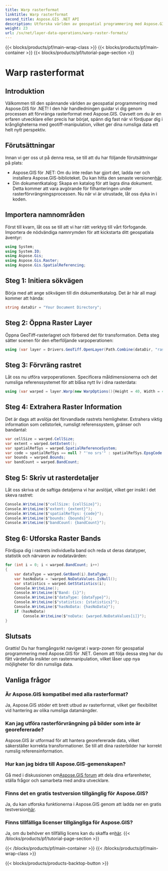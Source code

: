 ```yaml
---
title: Warp rasterformat
linktitle: Warp rasterformat
second_title: Aspose.GIS .NET API
description: Utforska världen av geospatial programmering med Aspose.GIS för .NET. Lär dig att förvränga rasterformat steg för steg för förbättrad visualisering av rumslig data.
weight: 23
url: /sv/net/layer-data-operations/warp-raster-formats/
---
```


{{< blocks/products/pf/main-wrap-class >}}
{{< blocks/products/pf/main-container >}}
{{< blocks/products/pf/tutorial-page-section >}}

# Warp rasterformat

## Introduktion
Välkommen till den spännande världen av geospatial programmering med Aspose.GIS för .NET! I den här handledningen guidar vi dig genom processen att förvränga rasterformat med Aspose.GIS. Oavsett om du är en erfaren utvecklare eller precis har börjat, spänn dig fast när vi fördjupar dig i krångligheterna med geotiff-manipulation, vilket ger dina rumsliga data ett helt nytt perspektiv.
## Förutsättningar
Innan vi ger oss ut på denna resa, se till att du har följande förutsättningar på plats:
-  Aspose.GIS för .NET: Om du inte redan har gjort det, ladda ner och installera Aspose.GIS-biblioteket. Du kan hitta den senaste versionen[här](https://releases.aspose.com/gis/net/).
- Din dokumentkatalog: Skapa en katalog för att lagra dina dokument. Detta kommer att vara avgörande för filhanteringen under rasterförvrängningsprocessen.
Nu när vi är utrustade, låt oss dyka in i koden.
## Importera namnområden
Först till kvarn, låt oss se till att vi har rätt verktyg till vårt förfogande. Importera de nödvändiga namnrymden för att kickstarta ditt geospatiala äventyr:
```csharp
using System;
using System.IO;
using Aspose.Gis;
using Aspose.Gis.Raster;
using Aspose.Gis.SpatialReferencing;
```
## Steg 1: Initiera sökvägen
Börja med att ange sökvägen till din dokumentkatalog. Det är här all magi kommer att hända:
```csharp
string dataDir = "Your Document Directory";
```
## Steg 2: Öppna Raster Layer
Öppna GeoTiff-rasterlagret och förbered det för transformation. Detta steg sätter scenen för den efterföljande varpoperationen:
```csharp
using (var layer = Drivers.GeoTiff.OpenLayer(Path.Combine(dataDir, "raster_float32.tif")))
```
## Steg 3: Förvräng rastret
Låt oss nu utföra varpoperationen. Specificera måldimensionerna och det rumsliga referenssystemet för att blåsa nytt liv i dina rasterdata:
```csharp
using (var warped = layer.Warp(new WarpOptions(){Height = 40, Width = 40, TargetSpatialReferenceSystem = SpatialReferenceSystem.Wgs84}))
```
## Steg 4: Extrahera Raster Information
Det är dags att avslöja det förvandlade rastrets hemligheter. Extrahera viktig information som cellstorlek, rumsligt referenssystem, gränser och bandantal:
```csharp
var cellSize = warped.CellSize;
var extent = warped.GetExtent();
var spatialRefSys = warped.SpatialReferenceSystem;
var code = spatialRefSys == null ? "'no srs'" : spatialRefSys.EpsgCode.ToString();
var bounds = warped.Bounds;
var bandCount = warped.BandCount;
```
## Steg 5: Skriv ut rasterdetaljer
Låt oss skriva ut de saftiga detaljerna vi har avslöjat, vilket ger insikt i det skeva rastret:
```csharp
Console.WriteLine($"cellSize: {cellSize}");
Console.WriteLine($"extent: {extent}");
Console.WriteLine($"spatialRefSys: {code}");
Console.WriteLine($"bounds: {bounds}");
Console.WriteLine($"bandCount: {bandCount}");
```
## Steg 6: Utforska Raster Bands
Fördjupa dig i rastrets individuella band och reda ut deras datatyper, statistik och närvaron av nodatavärden:
```csharp
for (int i = 0; i < warped.BandCount; i++)
{
    var dataType = warped.GetBand(i).DataType;
    var hasNoData = !warped.NoDataValues.IsNull();
    var statistics = warped.GetStatistics(i);
    Console.WriteLine();
    Console.WriteLine($"Band: {i}");
    Console.WriteLine($"dataType: {dataType}");
    Console.WriteLine($"statistics: {statistics}");
    Console.WriteLine($"hasNoData: {hasNoData}");
    if (hasNoData)
        Console.WriteLine($"noData: {warped.NoDataValues[i]}");
}
```
## Slutsats
Grattis! Du har framgångsrikt navigerat i warp-zonen för geospatial programmering med Aspose.GIS för .NET. Genom att följa dessa steg har du fått värdefulla insikter om rastermanipulation, vilket låser upp nya möjligheter för din rumsliga data.
## Vanliga frågor
### Är Aspose.GIS kompatibel med alla rasterformat?
Ja, Aspose.GIS stöder ett brett utbud av rasterformat, vilket ger flexibilitet vid hantering av olika rumsliga datamängder.
### Kan jag utföra rasterförvrängning på bilder som inte är georefererade?
Aspose.GIS är utformad för att hantera georefererade data, vilket säkerställer korrekta transformationer. Se till att dina rasterbilder har korrekt rumslig referensinformation.
### Hur kan jag bidra till Aspose.GIS-gemenskapen?
 Gå med i diskussionen om[Aspose.GIS forum](https://forum.aspose.com/c/gis/33) att dela dina erfarenheter, ställa frågor och samarbeta med andra utvecklare.
### Finns det en gratis testversion tillgänglig för Aspose.GIS?
 Ja, du kan utforska funktionerna i Aspose.GIS genom att ladda ner en gratis testversion[här](https://releases.aspose.com/).
### Finns tillfälliga licenser tillgängliga för Aspose.GIS?
 Ja, om du behöver en tillfällig licens kan du skaffa en[här](https://purchase.aspose.com/temporary-license/).
{{< /blocks/products/pf/tutorial-page-section >}}

{{< /blocks/products/pf/main-container >}}
{{< /blocks/products/pf/main-wrap-class >}}

{{< blocks/products/products-backtop-button >}}
